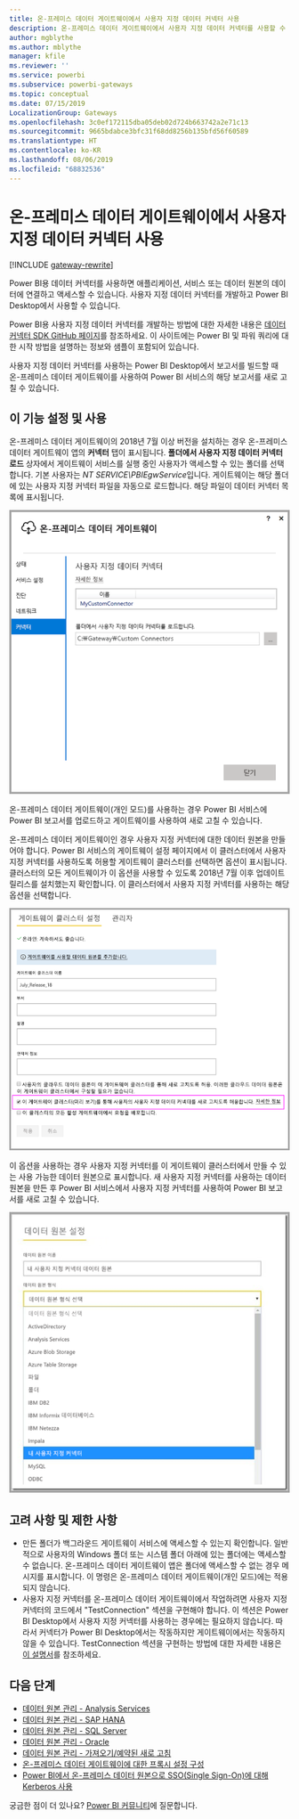 ```yaml
---
title: 온-프레미스 데이터 게이트웨이에서 사용자 지정 데이터 커넥터 사용
description: 온-프레미스 데이터 게이트웨이에서 사용자 지정 데이터 커넥터를 사용할 수 있습니다.
author: mgblythe
ms.author: mblythe
manager: kfile
ms.reviewer: ''
ms.service: powerbi
ms.subservice: powerbi-gateways
ms.topic: conceptual
ms.date: 07/15/2019
LocalizationGroup: Gateways
ms.openlocfilehash: 3c0ef172115dba05deb02d724b663742a2e71c13
ms.sourcegitcommit: 9665bdabce3bfc31f68dd8256b135bfd56f60589
ms.translationtype: HT
ms.contentlocale: ko-KR
ms.lasthandoff: 08/06/2019
ms.locfileid: "68832536"
---
```

# <a name="use-custom-data-connectors-with-the-on-premises-data-gateway"></a>온-프레미스 데이터 게이트웨이에서 사용자 지정 데이터 커넥터 사용

[!INCLUDE [gateway-rewrite](includes/gateway-rewrite.md)]

Power BI용 데이터 커넥터를 사용하면 애플리케이션, 서비스 또는 데이터 원본의 데이터에 연결하고 액세스할 수 있습니다. 사용자 지정 데이터 커넥터를 개발하고 Power BI Desktop에서 사용할 수 있습니다.

Power BI용 사용자 지정 데이터 커넥터를 개발하는 방법에 대한 자세한 내용은 [데이터 커넥터 SDK GitHub 페이지](http://aka.ms/dataconnectors)를 참조하세요. 이 사이트에는 Power BI 및 파워 쿼리에 대한 시작 방법을 설명하는 정보와 샘플이 포함되어 있습니다.

사용자 지정 데이터 커넥터를 사용하는 Power BI Desktop에서 보고서를 빌드할 때 온-프레미스 데이터 게이트웨이를 사용하여 Power BI 서비스의 해당 보고서를 새로 고칠 수 있습니다.

## <a name="enable-and-use-this-capability"></a>이 기능 설정 및 사용

온-프레미스 데이터 게이트웨이의 2018년 7월 이상 버전을 설치하는 경우 온-프레미스 데이터 게이트웨이 앱의 **커넥터** 탭이 표시됩니다. **폴더에서 사용자 지정 데이터 커넥터 로드** 상자에서 게이트웨이 서비스를 실행 중인 사용자가 액세스할 수 있는 폴더를 선택합니다. 기본 사용자는 *NT SERVICE\PBIEgwService*입니다. 게이트웨이는 해당 폴더에 있는 사용자 지정 커넥터 파일을 자동으로 로드합니다. 해당 파일이 데이터 커넥터 목록에 표시됩니다.

![사용자 지정 데이터 커넥터](media/service-gateway-custom-connectors/gateway-onprem-customconnector1.png)

온-프레미스 데이터 게이트웨이(개인 모드)를 사용하는 경우 Power BI 서비스에 Power BI 보고서를 업로드하고 게이트웨이를 사용하여 새로 고칠 수 있습니다.

온-프레미스 데이터 게이트웨이인 경우 사용자 지정 커넥터에 대한 데이터 원본을 만들어야 합니다. Power BI 서비스의 게이트웨이 설정 페이지에서 이 클러스터에서 사용자 지정 커넥터를 사용하도록 허용할 게이트웨이 클러스터를 선택하면 옵션이 표시됩니다. 클러스터의 모든 게이트웨이가 이 옵션을 사용할 수 있도록 2018년 7월 이후 업데이트 릴리스를 설치했는지 확인합니다. 이 클러스터에서 사용자 지정 커넥터를 사용하는 해당 옵션을 선택합니다.

![게이트웨이 클러스터 설정 페이지](media/service-gateway-custom-connectors/gateway-onprem-customconnector2.png)

이 옵션을 사용하는 경우 사용자 지정 커넥터를 이 게이트웨이 클러스터에서 만들 수 있는 사용 가능한 데이터 원본으로 표시합니다. 새 사용자 지정 커넥터를 사용하는 데이터 원본을 만든 후 Power BI 서비스에서 사용자 지정 커넥터를 사용하여 Power BI 보고서를 새로 고칠 수 있습니다.

![데이터 원본 설정 페이지](media/service-gateway-custom-connectors/gateway-onprem-customconnector3.png)

## <a name="considerations-and-limitations"></a>고려 사항 및 제한 사항

* 만든 폴더가 백그라운드 게이트웨이 서비스에 액세스할 수 있는지 확인합니다. 일반적으로 사용자의 Windows 폴더 또는 시스템 폴더 아래에 있는 폴더에는 액세스할 수 없습니다. 온-프레미스 데이터 게이트웨이 앱은 폴더에 액세스할 수 없는 경우 메시지를 표시합니다. 이 명령은 온-프레미스 데이터 게이트웨이(개인 모드)에는 적용되지 않습니다.
* 사용자 지정 커넥터를 온-프레미스 데이터 게이트웨이에서 작업하려면 사용자 지정 커넥터의 코드에서 "TestConnection" 섹션을 구현해야 합니다. 이 섹션은 Power BI Desktop에서 사용자 지정 커넥터를 사용하는 경우에는 필요하지 않습니다. 따라서 커넥터가 Power BI Desktop에서는 작동하지만 게이트웨이에서는 작동하지 않을 수 있습니다. TestConnection 섹션을 구현하는 방법에 대한 자세한 내용은 [이 설명서](https://github.com/Microsoft/DataConnectors/blob/master/docs/m-extensions.md#implementing-testconnection-for-gateway-support)를 참조하세요.

## <a name="next-steps"></a>다음 단계

* [데이터 원본 관리 - Analysis Services](service-gateway-enterprise-manage-ssas.md)  
* [데이터 원본 관리 - SAP HANA](service-gateway-enterprise-manage-sap.md)  
* [데이터 원본 관리 - SQL Server](service-gateway-enterprise-manage-sql.md)  
* [데이터 원본 관리 - Oracle](service-gateway-onprem-manage-oracle.md)  
* [데이터 원본 관리 - 가져오기/예약된 새로 고침](service-gateway-enterprise-manage-scheduled-refresh.md)
* [온-프레미스 데이터 게이트웨이에 대한 프록시 설정 구성](/data-integration/gateway/service-gateway-proxy)
* [Power BI에서 온-프레미스 데이터 원본으로 SSO(Single Sign-On)에 대해 Kerberos 사용](service-gateway-sso-kerberos.md)  

궁금한 점이 더 있나요? [Power BI 커뮤니티](http://community.powerbi.com/)에 질문합니다.
